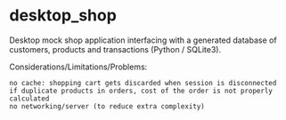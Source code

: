 # desktop_shop
Desktop mock shop application interfacing with a generated database of customers, products and transactions (Python / SQLite3).

Considerations/Limitations/Problems:

	no cache: shopping cart gets discarded when session is disconnected
	if duplicate products in orders, cost of the order is not properly calculated
	no networking/server (to reduce extra complexity)
